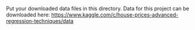 Put your downloaded data files in this directory. 
Data for this project can be downloaded here:
https://www.kaggle.com/c/house-prices-advanced-regression-techniques/data
